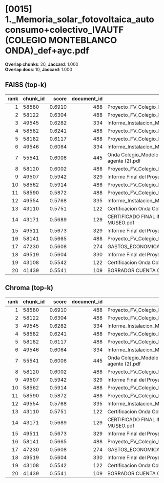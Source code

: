 # [0015] 1._Memoria_solar_fotovoltaica_autoconsumo+colectivo_IVAUTF (COLEGIO MONTEBLANCO ONDA)_def+ayc.pdf

**Overlap chunks**: 20, **Jaccard**: 1.000  
**Overlap docs**: 10, **Jaccard**: 1.000

## FAISS (top-k)
rank | chunk_id | score | document_id | title
---:|---|---:|---:|---
1 | 58580 | 0.6910 | 488 | Proyecto_FV_Colegio_Monteblanco_F.pdf
2 | 58122 | 0.6304 | 488 | Proyecto_FV_Colegio_Monteblanco_F.pdf
3 | 49545 | 0.6282 | 334 | Informe_Instalacion_Monteblanco.docx
4 | 58582 | 0.6241 | 488 | Proyecto_FV_Colegio_Monteblanco_F.pdf
5 | 58182 | 0.6117 | 488 | Proyecto_FV_Colegio_Monteblanco_F.pdf
6 | 49546 | 0.6064 | 334 | Informe_Instalacion_Monteblanco.docx
7 | 55541 | 0.6006 | 445 | Onda Colegio_Modelo Autorizacion de la solicitud a otro agente (2).pdf
8 | 58120 | 0.6002 | 488 | Proyecto_FV_Colegio_Monteblanco_F.pdf
9 | 49507 | 0.5942 | 329 | Informe Final del Proyecto Monteblanco.pdf
10 | 58562 | 0.5914 | 488 | Proyecto_FV_Colegio_Monteblanco_F.pdf
11 | 58590 | 0.5872 | 488 | Proyecto_FV_Colegio_Monteblanco_F.pdf
12 | 49554 | 0.5768 | 335 | Informe_Instalacion_Museo_Onda_Extendido.docx
13 | 43110 | 0.5751 | 122 | Certificacion Onda Colegio Monteblando_JULIO.pdf
14 | 43171 | 0.5689 | 129 | CERTIFICADO FINAL INSTALACION PLACAS SOLARES MUSEO.pdf
15 | 49511 | 0.5673 | 329 | Informe Final del Proyecto Monteblanco.pdf
16 | 58141 | 0.5665 | 488 | Proyecto_FV_Colegio_Monteblanco_F.pdf
17 | 47230 | 0.5608 | 274 | GASTOS_ECONOMICA_2025.pdf_1742285328993.pdf
18 | 49519 | 0.5604 | 330 | Informe Final del Proyecto Museu del Taullel.pdf
19 | 43108 | 0.5542 | 122 | Certificacion Onda Colegio Monteblando_JULIO.pdf
20 | 41439 | 0.5541 | 109 | BORRADOR CUENTA GENERAL 2024 PARA WEB.pdf

## Chroma (top-k)
rank | chunk_id | score | document_id | title
---:|---|---:|---:|---
1 | 58580 | 0.6910 | 488 | Proyecto_FV_Colegio_Monteblanco_F.pdf
2 | 58122 | 0.6304 | 488 | Proyecto_FV_Colegio_Monteblanco_F.pdf
3 | 49545 | 0.6282 | 334 | Informe_Instalacion_Monteblanco.docx
4 | 58582 | 0.6241 | 488 | Proyecto_FV_Colegio_Monteblanco_F.pdf
5 | 58182 | 0.6117 | 488 | Proyecto_FV_Colegio_Monteblanco_F.pdf
6 | 49546 | 0.6064 | 334 | Informe_Instalacion_Monteblanco.docx
7 | 55541 | 0.6006 | 445 | Onda Colegio_Modelo Autorizacion de la solicitud a otro agente (2).pdf
8 | 58120 | 0.6002 | 488 | Proyecto_FV_Colegio_Monteblanco_F.pdf
9 | 49507 | 0.5942 | 329 | Informe Final del Proyecto Monteblanco.pdf
10 | 58562 | 0.5914 | 488 | Proyecto_FV_Colegio_Monteblanco_F.pdf
11 | 58590 | 0.5872 | 488 | Proyecto_FV_Colegio_Monteblanco_F.pdf
12 | 49554 | 0.5768 | 335 | Informe_Instalacion_Museo_Onda_Extendido.docx
13 | 43110 | 0.5751 | 122 | Certificacion Onda Colegio Monteblando_JULIO.pdf
14 | 43171 | 0.5689 | 129 | CERTIFICADO FINAL INSTALACION PLACAS SOLARES MUSEO.pdf
15 | 49511 | 0.5673 | 329 | Informe Final del Proyecto Monteblanco.pdf
16 | 58141 | 0.5665 | 488 | Proyecto_FV_Colegio_Monteblanco_F.pdf
17 | 47230 | 0.5608 | 274 | GASTOS_ECONOMICA_2025.pdf_1742285328993.pdf
18 | 49519 | 0.5604 | 330 | Informe Final del Proyecto Museu del Taullel.pdf
19 | 43108 | 0.5542 | 122 | Certificacion Onda Colegio Monteblando_JULIO.pdf
20 | 41439 | 0.5541 | 109 | BORRADOR CUENTA GENERAL 2024 PARA WEB.pdf
